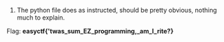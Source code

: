 1) The python file does as instructed, should be pretty obvious, nothing much to explain.

Flag: **easyctf{'twas_sum_EZ_programming,_am_I_rite?}**
